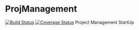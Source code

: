 # ProjManagement
[![Build Status](https://travis-ci.org/rogerdev254/ProjManagement.svg?branch=master)](https://travis-ci.org/rogerdev254/ProjManagement)
[![Coverage Status](https://coveralls.io/repos/github/rogerdev254/ProjManagement/badge.svg?branch=master)](https://coveralls.io/github/rogerdev254/ProjManagement?branch=master)
Project Management StartUp
